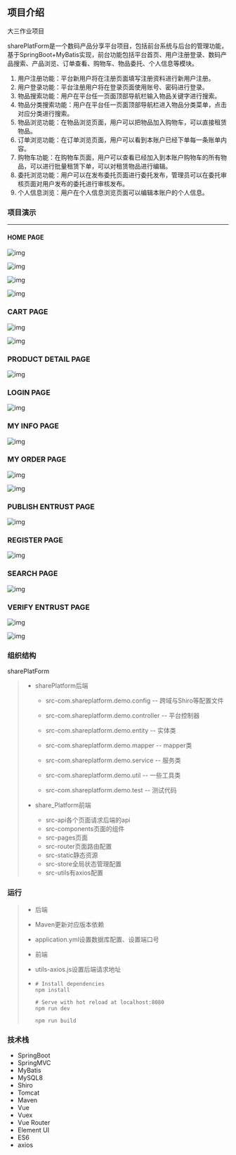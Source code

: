 ## 项目介绍

大三作业项目

sharePlatForm是一个数码产品分享平台项目，包括前台系统与后台的管理功能，基于SpringBoot+MyBatis实现，前台功能包括平台首页、用户注册登录、数码产品搜索、产品浏览、订单查看、购物车、物品委托、个人信息等模块。

1. 用户注册功能：平台新用户将在注册页面填写注册资料进行新用户注册。
2. 用户登录功能：平台注册用户将在登录页面使用账号、密码进行登录。
3. 物品搜索功能：用户在平台任一页面顶部导航栏输入物品关键字进行搜索。
4. 物品分类搜索功能：用户在平台任一页面顶部导航栏进入物品分类菜单，点击对应分类进行搜索。
5. 物品浏览功能：在物品浏览页面，用户可以把物品加入购物车，可以直接租赁物品。
6. 订单浏览功能：在订单浏览页面，用户可以看到本账户已经下单每一条账单内容。
7. 购物车功能：在购物车页面，用户可以查看已经加入到本账户购物车的所有物品，可以进行批量租赁下单，可以对租赁物品进行编辑。
8. 委托浏览功能：用户可以在发布委托页面进行委托发布，管理员可以在委托审核页面对用户发布的委托进行审核发布。
9. 个人信息浏览：用户在个人信息浏览页面可以编辑本账户的个人信息。





### 项目演示

---

#### HOME PAGE

![img](img/wpsontgIi.jpg)

![img](img/wpsObtaY2.png)

![img](img/wpsSlZXuH.png)

![img](img/wpsjpVslI.png)

### CART PAGE

![img](img/wpsNA28Cx.png)

![img](img/wpsWnCWGz.png)


### PRODUCT DETAIL PAGE

![img](img/wpsld1iKy.png)


### LOGIN PAGE

![img](img/wpsYwChds.png)



### MY INFO PAGE

![img](img/wpsqW5Zj0.png)



### MY ORDER PAGE

![img](img/wpsseaZt0.png)

![img](img/wps4apNve.png)



### PUBLISH ENTRUST PAGE

![img](img/wpslg3gHI.png)



### REGISTER PAGE

![img](img/wpsfYofYh.png)


### SEARCH PAGE

![img](img/wpsoPuzCk.png)



### VERIFY ENTRUST PAGE

![img](img/wpsSPjrtN.png)

![img](img/wpspJihen.png)



### 组织结构

sharePlatForm

> - sharePlatform后端
>
>   - src-com.shareplatform.demo.config -- 跨域与Shiro等配置文件
>
>   - src-com.shareplatform.demo.controller -- 平台控制器
>
>   - src-com.shareplatform.demo.entity -- 实体类
>
>   - src-com.shareplatform.demo.mapper -- mapper类
>
>   - src-com.shareplatform.demo.service -- 服务类
>
>   - src-com.shareplatform.demo.util -- 一些工具类
>
>   - src-com.shareplatform.demo.test -- 测试代码
>
> - share_Platform前端
>
>   - src-api各个页面请求后端的api
>   - src-components页面的组件
>   - src-pages页面
>   - src-router页面路由配置
>   - src-static静态资源
>   - src-store全局状态管理配置
>   - src-utils有axios配置



### 运行

>- 后端
>
>  - Maven更新对应版本依赖
>  - application.yml设置数据库配置、设置端口号
>
>- 前端
>
>  - utils-axios.js设置后端请求地址
>
>  - ```
>    # Install dependencies
>    npm install
>    
>    # Serve with hot reload at localhost:8080
>    npm run dev
>    
>    npm run build
>    ```



### 技术栈

- SpringBoot
- SpringMVC
- MyBatis
- MySQL8
- Shiro
- Tomcat
- Maven
- Vue
- Vuex
- Vue Router
- Element UI
- ES6
- axios
